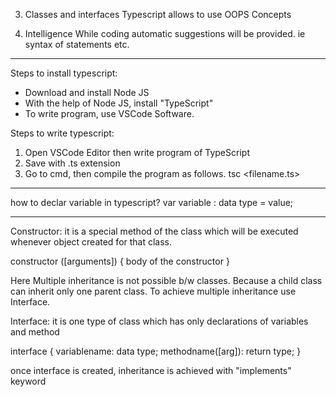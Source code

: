 3. Classes and interfaces 
Typescript allows to use OOPS Concepts

4. Intelligence
While coding automatic suggestions will be provided. ie syntax of statements etc.

-----------

Steps to install typescript:
- Download and install Node JS
- With the help of Node JS, install "TypeScript"
- To write program, use VSCode Software.

Steps to write typescript:
1. Open VSCode Editor then write program of TypeScript
2. Save with .ts extension
3. Go to cmd, then compile the program as follows.
        tsc <filename.ts>

--------------

how to declar variable in typescript?
var variable : data type = value;

--------------

Constructor: 
it is a special method of the class which will be executed whenever object created for that class.

constructor ([arguments]) {
        body of the constructor
}

Here Multiple inheritance is not possible b/w classes. Because a child class can inherit only one parent class. To achieve multiple inheritance use Interface.

Interface: it is one type of class which has only declarations of variables and method

interface <iface name> {
        variablename: data type;
        methodname([arg]): return type;
}

once interface is created, inheritance is achieved with "implements" keyword